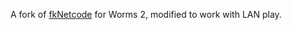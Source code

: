 A fork of [fkNetcode](https://gitlab.com/Syroot/Worms/-/releases/fkNetcode_1.0.1) for Worms 2, modified to work with LAN play.
